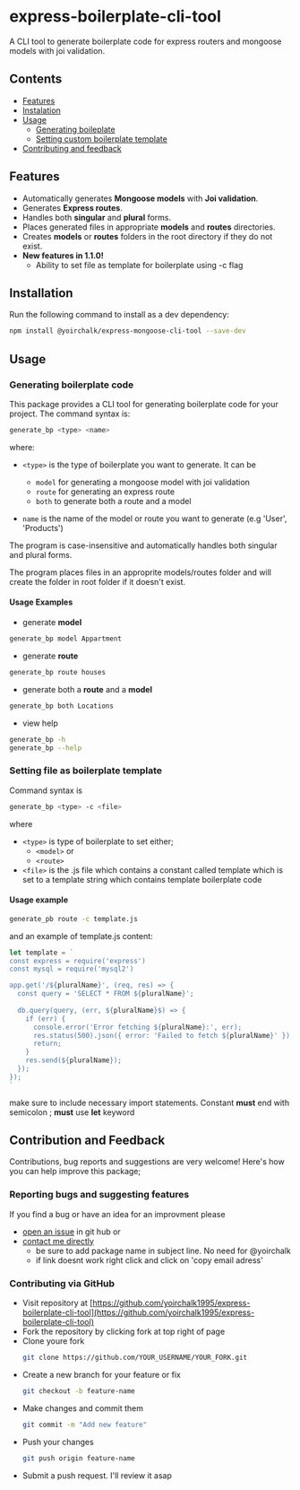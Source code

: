# express-boilerplate-cli-tool

A CLI tool to generate boilerplate code for express routers and mongoose models with joi validation.

## Contents
- [Features](#features)
- [Instalation](#installation)
- [Usage](#usage)
  - [Generating boileplate](#generating-boilerplate-code)
  - [Setting custom boilerplate template](#setting-file-as-boilerplate-template)
- [Contributing and feedback](#contribution-and-feedback)


## Features
- Automatically generates **Mongoose models** with **Joi validation**.
- Generates **Express routes**.
- Handles both **singular** and **plural** forms.
- Places generated files in appropriate **models** and **routes** directories.
- Creates **models** or **routes** folders in the root directory if they do not exist.
- **New features in 1.1.0!**
  - Ability to set file as template for boilerplate using -c flag

## Installation
Run the following command to install as a dev dependency:
```sh
npm install @yoirchalk/express-mongoose-cli-tool --save-dev
```

## Usage

### Generating boilerplate code
This package provides a CLI tool for generating boilerplate code for your project. The command syntax is:
```sh
generate_bp <type> <name>
```
where:

  - `<type>` is the type of boilerplate you want to generate. It can be
    - `model` for generating a mongoose model with joi validation
    - `route` for generating an express route
    - `both` to generate both a route and a model

  - `name` is the name of the model or route you want to generate (e.g 'User', 'Products')

The program is case-insensitive and automatically handles both singular and plural forms.

The program places files in an approprite models/routes folder and will create the folder in root folder if it doesn't exist.

#### Usage Examples

- generate **model**
```sh
generate_bp model Appartment
```

- generate **route**
```sh
generate_bp route houses
```

- generate both a **route** and a **model**
```sh
generate_bp both Locations
```

- view help
```sh
generate_bp -h
generate_bp --help
```

### Setting file as boilerplate template
Command syntax is
```sh
generate_bp <type> -c <file>
```
where
- `<type>` is type of boilerplate to set either;
  - `<model>` or
  - `<route>`
- `<file>` is the .js file which contains a constant called template which is set to a template string which contains template boilerplate code

#### Usage example

```sh
generate_pb route -c template.js
```

and an example of template.js content:
```js
let template = `
const express = require('express')
const mysql = require('mysql2')

app.get('/${pluralName}', (req, res) => {
  const query = 'SELECT * FROM ${pluralName}';
  
  db.query(query, (err, ${pluralName}$) => {
    if (err) {
      console.error('Error fetching ${pluralName}:', err);
      res.status(500).json({ error: 'Failed to fetch ${pluralName}' });
      return;
    }
    res.send(${pluralName});
  });
});
`
```

make sure to include necessary import statements. Constant **must** end with semicolon ;
**must** use **let** keyword

## Contribution and Feedback

Contributions, bug reports and suggestions are very welcome! Here's how you can help improve this package;

### Reporting bugs and suggesting features

If you find a bug or have an idea for an improvment please 
- [open an issue](https://github.com/yoirchalk1995/express-boilerplate-cli-tool/issues/new) in git hub    or 
- [contact me directly](mailto:yoirchalknpmpackages@gmail.com "email me at yoirchalknpmpackages@gmail.com")
  - be sure to add package name in subject line. No need for @yoirchalk
  - if link doesnt work right click and click on  'copy email  adress'

### Contributing via GitHub
- Visit repository at [https://github.com/yoirchalk1995/express-boilerplate-cli-tool](https://github.com/yoirchalk1995/express-boilerplate-cli-tool)
- Fork the repository by clicking fork at top right of page
- Clone youre fork
   ```sh
  git clone https://github.com/YOUR_USERNAME/YOUR_FORK.git
  ```
- Create a new branch for your feature or fix
    ```sh
  git checkout -b feature-name
  ```
- Make changes and commit them
    ```sh
  git commit -m "Add new feature"
  ```
- Push your changes
    ```sh
  git push origin feature-name
  ```
- Submit a push request. I'll review it asap


